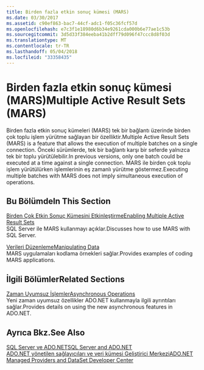 ```yaml
---
title: Birden fazla etkin sonuç kümesi (MARS)
ms.date: 03/30/2017
ms.assetid: c90ef863-bac7-44cf-adc1-f05c36fcf57d
ms.openlocfilehash: e7c3f1e18980d6b34e9261cda000b6e77ae1c53b
ms.sourcegitcommit: 3d5d33f384eeba41b2dff79d096f47ccc8d8f03d
ms.translationtype: MT
ms.contentlocale: tr-TR
ms.lasthandoff: 05/04/2018
ms.locfileid: "33358435"
---
```

# <a name="multiple-active-result-sets-mars"></a><span data-ttu-id="c02bb-102">Birden fazla etkin sonuç kümesi (MARS)</span><span class="sxs-lookup"><span data-stu-id="c02bb-102">Multiple Active Result Sets (MARS)</span></span>
<span data-ttu-id="c02bb-103">Birden fazla etkin sonuç kümeleri (MARS) tek bir bağlantı üzerinde birden çok toplu işlem yürütme sağlayan bir özelliktir.</span><span class="sxs-lookup"><span data-stu-id="c02bb-103">Multiple Active Result Sets (MARS) is a feature that allows the execution of multiple batches on a single connection.</span></span> <span data-ttu-id="c02bb-104">Önceki sürümlerde, tek bir bağlantı karşı bir seferde yalnızca tek bir toplu yürütülebilir.</span><span class="sxs-lookup"><span data-stu-id="c02bb-104">In previous versions, only one batch could be executed at a time against a single connection.</span></span> <span data-ttu-id="c02bb-105">MARS ile birden çok toplu işlem yürütülürken işlemlerinin eş zamanlı yürütme göstermez.</span><span class="sxs-lookup"><span data-stu-id="c02bb-105">Executing multiple batches with MARS does not imply simultaneous execution of operations.</span></span>  
  
## <a name="in-this-section"></a><span data-ttu-id="c02bb-106">Bu Bölümde</span><span class="sxs-lookup"><span data-stu-id="c02bb-106">In This Section</span></span>  
 [<span data-ttu-id="c02bb-107">Birden Çok Etkin Sonuç Kümesini Etkinleştirme</span><span class="sxs-lookup"><span data-stu-id="c02bb-107">Enabling Multiple Active Result Sets</span></span>](../../../../../docs/framework/data/adonet/sql/enabling-multiple-active-result-sets.md)  
 <span data-ttu-id="c02bb-108">SQL Server ile MARS kullanmayı açıklar.</span><span class="sxs-lookup"><span data-stu-id="c02bb-108">Discusses how to use MARS with SQL Server.</span></span>  
  
 [<span data-ttu-id="c02bb-109">Verileri Düzenleme</span><span class="sxs-lookup"><span data-stu-id="c02bb-109">Manipulating Data</span></span>](../../../../../docs/framework/data/adonet/sql/manipulating-data.md)  
 <span data-ttu-id="c02bb-110">MARS uygulamaları kodlama örnekleri sağlar.</span><span class="sxs-lookup"><span data-stu-id="c02bb-110">Provides examples of coding MARS applications.</span></span>  
  
## <a name="related-sections"></a><span data-ttu-id="c02bb-111">İlgili Bölümler</span><span class="sxs-lookup"><span data-stu-id="c02bb-111">Related Sections</span></span>  
 [<span data-ttu-id="c02bb-112">Zaman Uyumsuz İşlemler</span><span class="sxs-lookup"><span data-stu-id="c02bb-112">Asynchronous Operations</span></span>](../../../../../docs/framework/data/adonet/sql/asynchronous-operations.md)  
 <span data-ttu-id="c02bb-113">Yeni zaman uyumsuz özellikler ADO.NET kullanmayla ilgili ayrıntıları sağlar.</span><span class="sxs-lookup"><span data-stu-id="c02bb-113">Provides details on using the new asynchronous features in ADO.NET.</span></span>  
  
## <a name="see-also"></a><span data-ttu-id="c02bb-114">Ayrıca Bkz.</span><span class="sxs-lookup"><span data-stu-id="c02bb-114">See Also</span></span>  
 [<span data-ttu-id="c02bb-115">SQL Server ve ADO.NET</span><span class="sxs-lookup"><span data-stu-id="c02bb-115">SQL Server and ADO.NET</span></span>](../../../../../docs/framework/data/adonet/sql/index.md)  
 [<span data-ttu-id="c02bb-116">ADO.NET yönetilen sağlayıcıları ve veri kümesi Geliştirici Merkezi</span><span class="sxs-lookup"><span data-stu-id="c02bb-116">ADO.NET Managed Providers and DataSet Developer Center</span></span>](http://go.microsoft.com/fwlink/?LinkId=217917)
